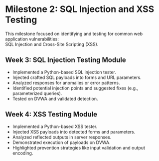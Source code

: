 # Milestone 2: SQL Injection and XSS Testing

This milestone focused on identifying and testing for common web application vulnerabilities:  
SQL Injection and Cross-Site Scripting (XSS).

## Week 3: SQL Injection Testing Module
- Implemented a Python-based SQL injection tester.
- Injected crafted SQL payloads into forms and URL parameters.
- Analyzed responses for anomalies or error patterns.
- Identified potential injection points and suggested fixes (e.g., parameterized queries).
- Tested on DVWA and validated detection.

## Week 4: XSS Testing Module
- Implemented a Python-based XSS tester.
- Injected XSS payloads into detected forms and parameters.
- Analyzed reflected outputs in server responses.
- Demonstrated execution of payloads on DVWA.
- Highlighted prevention strategies like input validation and output encoding.
